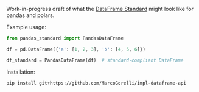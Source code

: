Work-in-progress draft of what the [DataFrame Standard](https://data-apis.org/dataframe-api/draft/index.html)
might look like for pandas and polars.

Example usage:
```python
from pandas_standard import PandasDataFrame

df = pd.DataFrame({'a': [1, 2, 3], 'b': [4, 5, 6]})

df_standard = PandasDataFrame(df)  # standard-compliant DataFrame
```

Installation:
```
pip install git+https://github.com/MarcoGorelli/impl-dataframe-api
```
